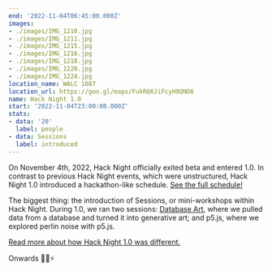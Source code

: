 ```yaml
---
end: '2022-11-04T06:45:00.000Z'
images:
- ./images/IMG_1210.jpg
- ./images/IMG_1211.jpg
- ./images/IMG_1215.jpg
- ./images/IMG_1216.jpg
- ./images/IMG_1218.jpg
- ./images/IMG_1220.jpg
- ./images/IMG_1224.jpg
location_name: WALC 1087
location_url: https://goo.gl/maps/FukRQ6JiFcyH9QND6
name: Hack Night 1.0
start: '2022-11-04T23:00:00.000Z'
stats:
- data: '20'
  label: people
- data: Sessions
  label: introduced
---
```


On November 4th, 2022, Hack Night officially exited beta and entered 1.0. In contrast to previous Hack Night events, which were unstructured, Hack Night 1.0 introduced a hackathon-like schedule. [See the full schedule!](https://doggo.ninja/mtXWls.png)

The biggest thing: the introduction of Sessions, or mini-workshops within Hack Night. During 1.0, we ran two sessions: [Database Art](https://ph-database-art.vercel.app/), where we pulled data from a database and turned it into generative art; and p5.js, where we explored perlin noise with p5.js.

[Read more about how Hack Night 1.0 was different.](https://blog.purduehackers.com/posts/hack-night-1point0)

Onwards 🌈💛⚡️